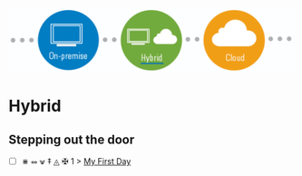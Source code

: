 <p align="center">
  <img src="Hybrid.png">
</p>

# Hybrid



## Stepping out the door

- [ ] &#x22C7; &#x2948; &#x2A56; &#x2021; &#x25EC; &#x2720; 1 > [My First Day](Journey/001/Readme.md)
